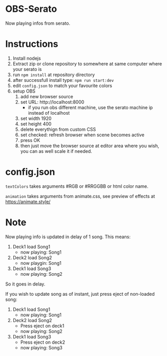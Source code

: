 # OBS-Serato

Now playing infos from serato.

# Instructions

1. Install nodejs
2. Extract zip or clone repository to somewhere at same computer where your serato is
3. run  `npm install` at repository directory
4. after successfull install type: `npm run start:dev`
5. edit `config.json` to match your favourite colors
6. setup OBS
   1. add new browser source
   2. set URL: http://localhost:8000
      * if you run obs different machine, use the serato machine ip instead of localhost
   3. set width 1920
   4. set height 400
   5. delete everythign from custom CSS
   6. set checked: refresh browser when scene becomes active
   7. press OK
   8. then just move the browser source at editor area where you wish, you can as well scale it if needed.


# config.json

`textColors` takes arguments #RGB or #RRGGBB or html color name.

`animation` takes arguments from animate.css, see preview of effects at https://animate.style/


# Note

Now playing info is updated in delay of 1 song.
This means:
1. Deck1 load Song1
   * now playing: Song1
2. Deck2 load Song2
   * now playgin: Song1
3. Deck1 load Song3 
   * now playing: Song2

So it goes in delay.

If you wish to update song as of instant, just 
press eject of non-loaded song:

1. Deck1 load Song1
   * now playing: Song1
2. Deck2 load Song2
   * Press eject on deck1
   * now playing: Song2
3. Deck1 load Song3 
   * Press eject on deck2
   * now playing: Song3


